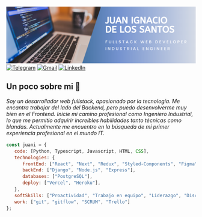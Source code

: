 ![Header](https://github.com/JuanDls01/juandls01/raw/main/portadafullstackdeveloper.png)
</br>
[![Telegram](https://img.shields.io/badge/-TELEGRAM-2CA5E0?style=for-the-badge&logo=telegram&logoColor=white)](https://t.me/@JuanDls01)
[![Gmail](https://img.shields.io/badge/-GMAIL-D14836?style=for-the-badge&logo=gmail&logoColor=white)](mailto:juanignaciodelossantos01@gmail.com)
[![LinkedIn](https://img.shields.io/badge/-LINKEDIN-0077B5?style=for-the-badge&logo=linkedin&logoColor=white)](https://www.linkedin.com/in/juandelossantosdeveloper/)
</br>
<h2>Un poco sobre mi 🌱</h2>
<p><em>Soy un desarrollador web fullstack, apasionado por la tecnología. Me encantra trabajar del lado del Backend, pero puedo desenvolverme muy bien en el Frontend. Inicie mi camino profesional como Ingeniero Industrial, lo que me permitio adquirir increibles habilidades tanto técnicas como blandas. Actualmente me encuentro en la búsqueda de mi primer experiencia profesional en el mundo IT.</br>
</em></p>

```javascript
const juani = {
   code: [Python, Typescript, Javascript, HTML, CSS],
   technologies: {
      frontEnd: ["React", "Next", "Redux", "Styled-Components", "Figma"],
      backEnd: ["Django", "Node.js", "Express"],
      databases: ["PostgreSQL"],
      deploy: ["Vercel", "Heroku"],
   },
   softSkills: ["Proactividad", "Trabajo en equipo", "Liderazgo", "Disciplina", "Curioso", "En constante aprendizaje"],
   work: ["git", "gitflow", "SCRUM", "Trello"]
};
```

<!--
**JuanDls01/juandls01** is a ✨ _special_ ✨ repository because its `README.md` (this file) appears on your GitHub profile.

Here are some ideas to get you started:

- 🔭 I’m currently working on ...
- 🌱 I’m currently learning ...
- 👯 I’m looking to collaborate on ...
- 🤔 I’m looking for help with ...
- 💬 Ask me about ...
- 📫 How to reach me: ...
- 😄 Pronouns: ...
- ⚡ Fun fact: ...
-->
